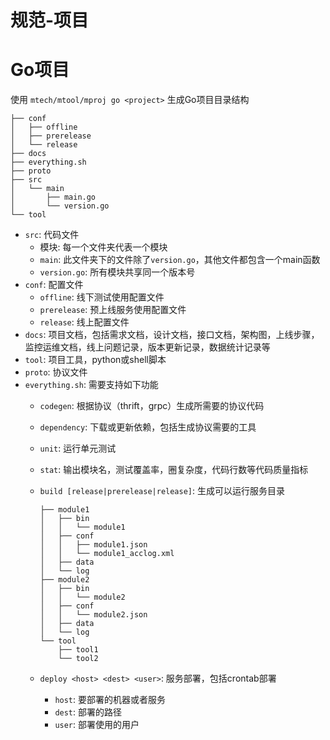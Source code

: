 规范-项目
=========

Go项目
======

使用 `mtech/mtool/mproj go <project>` 生成Go项目目录结构

```
├── conf
│   ├── offline
│   ├── prerelease
│   └── release
├── docs
├── everything.sh
├── proto
├── src
│   └── main
│       ├── main.go
│       └── version.go
└── tool
```

* `src`: 代码文件
    - 模块: 每一个文件夹代表一个模块
    - `main`: 此文件夹下的文件除了`version.go`，其他文件都包含一个main函数
    - `version.go`: 所有模块共享同一个版本号
* `conf`: 配置文件
    - `offline`: 线下测试使用配置文件
    - `prerelease`: 预上线服务使用配置文件
    - `release`: 线上配置文件
* `docs`: 项目文档，包括需求文档，设计文档，接口文档，架构图，上线步骤，监控运维文档，线上问题记录，版本更新记录，数据统计记录等
* `tool`: 项目工具，python或shell脚本
* `proto`: 协议文件
* `everything.sh`: 需要支持如下功能
    - `codegen`: 根据协议（thrift，grpc）生成所需要的协议代码
    - `dependency`: 下载或更新依赖，包括生成协议需要的工具
    - `unit`: 运行单元测试
    - `stat`: 输出模块名，测试覆盖率，圈复杂度，代码行数等代码质量指标
    - `build [release|prerelease|release]`: 生成可以运行服务目录
        
        ```
        ├── module1
        │   ├── bin
        │   │   └── module1
        │   ├── conf
        │   │   ├── module1.json
        │   │   └── module1_acclog.xml
        │   ├── data
        │   └── log
        ├── module2
        │   ├── bin
        │   │   └── module2
        │   ├── conf
        │   │   └── module2.json
        │   ├── data
        │   └── log
        └── tool
            ├── tool1
            └── tool2
        ```

    - `deploy <host> <dest> <user>`: 服务部署，包括crontab部署
        + `host`: 要部署的机器或者服务
        + `dest`: 部署的路径
        + `user`: 部署使用的用户
